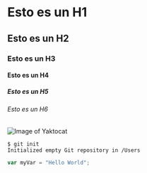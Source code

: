 # Esto es un H1
## Esto es un H2
### Esto es un H3
#### Esto es un H4
##### Esto es un H5
###### Esto es un H6


![Image of Yaktocat](https://octodex.github.com/images/yaktocat.png)



```
$ git init
Initialized empty Git repository in /Users
```


``` javascript
var myVar = "Hello World";

```
